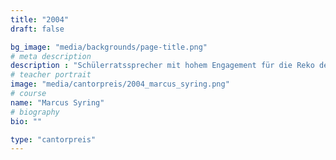 ```yaml
---
title: "2004"
draft: false

bg_image: "media/backgrounds/page-title.png"
# meta description
description : "Schülerratssprecher mit hohem Engagement für die Reko des GCG, Organisator der Schülerdemonstrationen, Studium: Geschichte, Politikwissenschaften und Französisch in Halle, Doktorand an der Eberhard Karls Universität Tübingen"
# teacher portrait
image: "media/cantorpreis/2004_marcus_syring.png"
# course
name: "Marcus Syring"
# biography
bio: ""

type: "cantorpreis"
---
```

